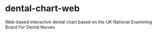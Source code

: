 # dental-chart-web
Web-based interactive dental chart based on the UK National Examining Board For Dental Nurses
